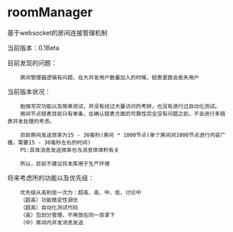 # roomManager
基于websocket的房间连接管理机制

当前版本：0.1Beta

目前发现的问题：

```
    房间管理器逻辑有问题，在大并发用户数量加入的时候，链表里面会丢失用户
```

当前版本状况：

```
	勉强写完功能以及简单测试，并没有经过大量访问的考研，也没有进行过自动化测试。
	房间节点链表目前只有单条，在确认链表方面的可靠性完全没有问题之前，不会进行多链表并发处理的考虑。
	
	目前房间发送效率为15 - 30毫秒/房间 * 1000节点(单个房间对1000节点进行内容广播，需要15 - 30毫秒左右的时间)
	PS:具体消息发送效率也与消息体体积有关
	
	所以，目前不建议将本库用于生产环境
```

将来考虑所的功能以及优先级：

```
	优先级从高到低一次为：超高、高、中、低、讨论中
	（超高）功能稳定性调优
	（超高）自动化测试代码
	（高）包划分管理，不再放在同一目录下
	（中）房间内并发消息发送
```
